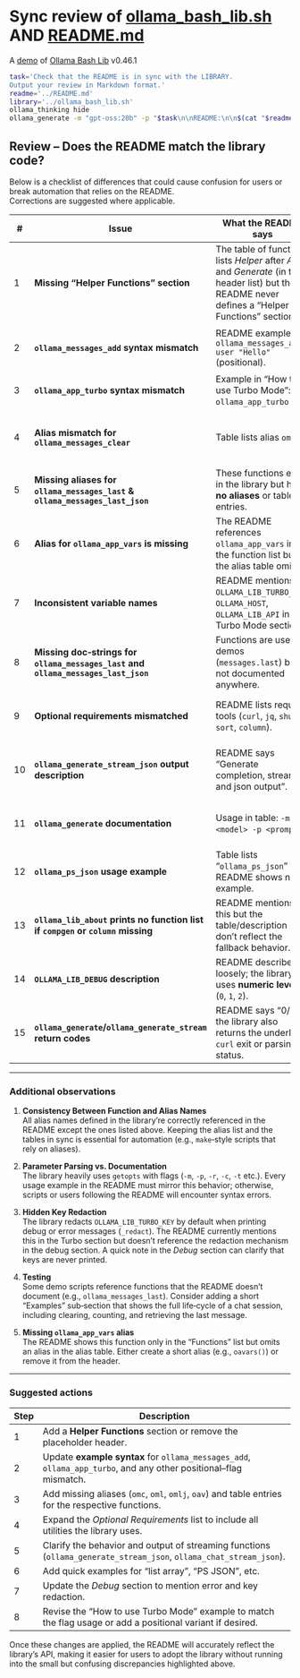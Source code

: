 # Sync review of [ollama_bash_lib.sh](../ollama_bash_lib.sh) AND [README.md](../README.md)

A [demo](../README.md#demos) of [Ollama Bash Lib](https://github.com/attogram/ollama-bash-lib) v0.46.1

```bash
task='Check that the README is in sync with the LIBRARY.
Output your review in Markdown format.'
readme='../README.md'
library='../ollama_bash_lib.sh'
ollama_thinking hide
ollama_generate -m "gpt-oss:20b" -p "$task\n\nREADME:\n\n$(cat "$readme")\n\nLIBRARY:\n\n$(cat "$library")"
```
## Review – Does the README match the library code?

Below is a checklist of differences that could cause confusion for users or break automation that relies on the README.  
Corrections are suggested where applicable.

| # | Issue | What the README says | What the library actually does | Suggested fix |
|---|-------|----------------------|--------------------------------|---------------|
| 1 | **Missing “Helper Functions” section** | The table of functions lists *Helper* after *Api* and *Generate* (in the header list) but the README never defines a “Helper Functions” section. | Internal utilities (`_call_curl`, `_is_valid_json`, etc.) are not documented. | Add a `### Helper Functions` header (or remove the placeholder from the list). |
| 2 | **`ollama_messages_add` syntax mismatch** | README example: `ollama_messages_add user "Hello"` (positional). | Function definition requires flags: `ollama_messages_add -r <role> -c <content>`. | Update README examples to use the correct flag‑based syntax. |
| 3 | **`ollama_app_turbo` syntax mismatch** | Example in “How to use Turbo Mode”: `ollama_app_turbo on`. | Function signature: `ollama_app_turbo -m <on|off> [-e]`. | Change example to `ollama_app_turbo -m on` (or document positional usage if desired). |
| 4 | **Alias mismatch for `ollama_messages_clear`** | Table lists alias `omc`. | Alias defined in the library is `omclear()`. | Add `omc() { ollama_messages_clear "$@"; }` to the alias list or update the README table. |
| 5 | **Missing aliases for `ollama_messages_last` & `ollama_messages_last_json`** | These functions exist in the library but have **no aliases** or table entries. | Library contains `ollama_messages_last` and `ollama_messages_last_json`. | Add aliases (e.g., `oml()`, `omlj()`) and table rows for these two functions. |
| 6 | **Alias for `ollama_app_vars` is missing** | The README references `ollama_app_vars` in the function list but the alias table omits it. | Alias list does not contain `oav` or similar; only the function exists. | Provide an alias (e.g., `oav()`, `oavars()`) or remove it from the alias list. |
| 7 | **Inconsistent variable names** | README mentions `OLLAMA_LIB_TURBO_KEY`, `OLLAMA_HOST`, `OLLAMA_LIB_API` in the Turbo Mode section. | Library sets these correctly. | No change needed, but double‑check that the environment variables are clearly documented. |
| 8 | **Missing doc‑strings for `ollama_messages_last` and `ollama_messages_last_json`** | Functions are used in demos (`messages.last`) but not documented anywhere. | Library contains implementation and tests. | Add concise descriptions in the functions table (under *Chat Functions*). |
| 9 | **Optional requirements mismatched** | README lists required tools (`curl`, `jq`, `shuf`, `sort`, `column`). | Library additionally uses `awk`, `sed`, `tr`, `grep`, `wc`, `od`, `command`. | Update the optional requirements section to include all those utilities. |
|10 | **`ollama_generate_stream_json` output description** | README says “Generate completion, streaming and json output”. | The function actually streams **JSON objects**; clarify that the output is a stream of JSON objects, not a single JSON. | Update documentation to make this explicit. |
|11 | **`ollama_generate` documentation** | Usage in table: `-m <model> -p <prompt>`. | The function actually accepts `-m <model> -p <prompt>`; it also supports reading from `stdin`. | The table is fine, but add a note that `-p` is optional and can come from stdin. |
|12 | **`ollama_ps_json` usage example** | Table lists “`ollama_ps_json`” but README shows no example. | Implementation works as documented. | Add a quick example in the README. |
|13 | **`ollama_lib_about` prints no function list if `compgen` or `column` missing** | README mentions this but the table/description don’t reflect the fallback behavior. | The alias table still works. | Document the fallback behaviour in the function description. |
|14 | **`OLLAMA_LIB_DEBUG` description** | README describes it loosely; the library uses **numeric levels** (`0`, `1`, `2`). | Align wording to “`OLLAMA_LIB_DEBUG=0` ⇒ off, `1` ⇒ debug, `2` ⇒ verbose trace”. | Update README section accordingly. |
|15 | **`ollama_generate`/`ollama_generate_stream` return codes** | README says “0/1”; the library also returns the underlying `curl` exit or parsing status. | Keep the documented return values, but clarify that `1` means failure in any step. | Minor wording tweak. |

---

### Additional observations

1. **Consistency Between Function and Alias Names**  
   All alias names defined in the library’re correctly referenced in the README except the ones listed above.  Keeping the alias list and the tables in sync is essential for automation (e.g., `make`‑style scripts that rely on aliases).

2. **Parameter Parsing vs. Documentation**  
   The library heavily uses `getopts` with flags (`-m`, `-p`, `-r`, `-c`, `-t` etc.).  Every usage example in the README must mirror this behavior; otherwise, scripts or users following the README will encounter syntax errors.

3. **Hidden Key Redaction**  
   The library redacts `OLLAMA_LIB_TURBO_KEY` by default when printing debug or error messages (`_redact`).  The README currently mentions this in the Turbo section but doesn’t reference the redaction mechanism in the debug section.  A quick note in the *Debug* section can clarify that keys are never printed.  

4. **Testing**  
   Some demo scripts reference functions that the README doesn’t document (e.g., `ollama_messages_last`).  Consider adding a short “Examples” sub‑section that shows the full life‑cycle of a chat session, including clearing, counting, and retrieving the last message.

5. **Missing `ollama_app_vars` alias**  
   The README shows this function only in the “Functions” list but omits an alias in the alias table.  Either create a short alias (e.g., `oavars()`) or remove it from the header.

---

### Suggested actions

| Step | Description |
|------|-------------|
| 1 | Add a **Helper Functions** section or remove the placeholder header. |
| 2 | Update **example syntax** for `ollama_messages_add`, `ollama_app_turbo`, and any other positional–flag mismatch. |
| 3 | Add missing aliases (`omc`, `oml`, `omlj`, `oav`) and table entries for the respective functions. |
| 4 | Expand the *Optional Requirements* list to include all utilities the library uses. |
| 5 | Clarify the behavior and output of streaming functions (`ollama_generate_stream_json`, `ollama_chat_stream_json`). |
| 6 | Add quick examples for “list array”, “PS JSON”, etc. |
| 7 | Update the *Debug* section to mention error and key redaction. |
| 8 | Revise the “How to use Turbo Mode” example to match the flag usage or add a positional variant if desired. |

Once these changes are applied, the README will accurately reflect the library’s API, making it easier for users to adopt the library without running into the small but confusing discrepancies highlighted above.
